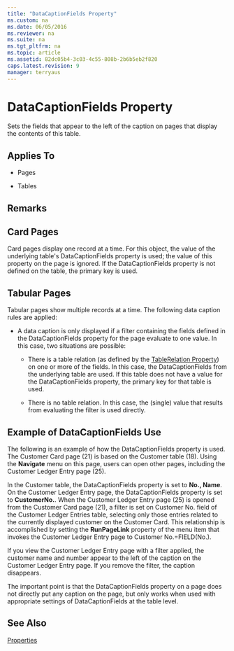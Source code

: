 ```yaml
---
title: "DataCaptionFields Property"
ms.custom: na
ms.date: 06/05/2016
ms.reviewer: na
ms.suite: na
ms.tgt_pltfrm: na
ms.topic: article
ms.assetid: 82dc05b4-3c03-4c55-808b-2b6b5eb2f820
caps.latest.revision: 9
manager: terryaus
---
```

# DataCaptionFields Property
Sets the fields that appear to the left of the caption on pages that display the contents of this table.  
  
## Applies To  
  
-   Pages  
  
-   Tables  
  
## Remarks  
  
## Card Pages  
 Card pages display one record at a time. For this object, the value of the underlying table's DataCaptionFields property is used; the value of this property on the page is ignored. If the DataCaptionFields property is not defined on the table, the primary key is used.  
  
## Tabular Pages  
 Tabular pages show multiple records at a time. The following data caption rules are applied:  
  
-   A data caption is only displayed if a filter containing the fields defined in the DataCaptionFields property for the page evaluate to one value. In this case, two situations are possible:  
  
    -   There is a table relation \(as defined by the [TableRelation Property](../dynamics-nav/TableRelation-Property.md)\) on one or more of the fields. In this case, the DataCaptionFields from the underlying table are used. If this table does not have a value for the DataCaptionFields property, the primary key for that table is used.  
  
    -   There is no table relation. In this case, the \(single\) value that results from evaluating the filter is used directly.  
  
## Example of DataCaptionFields Use  
 The following is an example of how the DataCaptionFields property is used. The Customer Card page \(21\) is based on the Customer table \(18\). Using the **Navigate** menu on this page, users can open other pages, including the Customer Ledger Entry page \(25\).  
  
 In the Customer table, the DataCaptionFields property is set to **No., Name**. On the Customer Ledger Entry page, the DataCaptionFields property is set to **CustomerNo.**. When the Customer Ledger Entry page \(25\) is opened from the Customer Card page \(21\), a filter is set on Customer No. field of the Customer Ledger Entries table, selecting only those entries related to the currently displayed customer on the Customer Card. This relationship is accomplished by setting the **RunPageLink** property of the menu item that invokes the Customer Ledger Entry page to Customer No.\=FIELD\(No.\).  
  
 If you view the Customer Ledger Entry page with a filter applied, the customer name and number appear to the left of the caption on the Customer Ledger Entry page. If you remove the filter, the caption disappears.  
  
 The important point is that the DataCaptionFields property on a page does not directly put any caption on the page, but only works when used with appropriate settings of DataCaptionFields at the table level.  
  
## See Also  
 [Properties](../dynamics-nav/Properties.md)